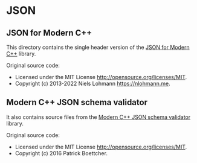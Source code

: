 # JSON

## JSON for Modern C++

This directory contains the single header version of the [JSON for Modern C++](https://github.com/nlohmann/json) library.

Original source code:

- Licensed under the MIT License <http://opensource.org/licenses/MIT>.
- Copyright (c) 2013-2022 Niels Lohmann <https://nlohmann.me>.


## Modern C++ JSON schema validator

It also contains source files from the [Modern C++ JSON schema validator](https://github.com/pboettch/json-schema-validator) library.

Original source code:

- Licensed under the MIT License <http://opensource.org/licenses/MIT>.
- Copyright (c) 2016 Patrick Boettcher.
